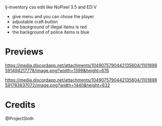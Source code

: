 lj-inventory css edit like NoPixel 3.5 and ED:V

- give menu and you can chose the player
- adjustable craft button
- the background of illegal items is red
- the background of police items is blue

# Previews
https://media.discordapp.net/attachments/1049075790442135604/1101898591494217778/image.png?width=1399&height=676

https://media.discordapp.net/attachments/1049075790442135604/1101898591783637072/image.png?width=1440&height=632

# Credits
@ProjectSloth
